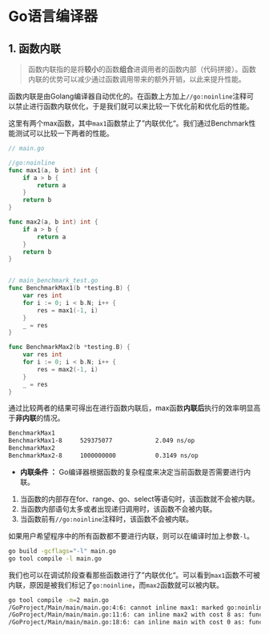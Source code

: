 # Go语言编译器

## 1. 函数内联

> 函数内联指的是将**较小**的函数**组合**进调用者的函数内部（代码拼接）。函数内联的优势可以减少通过函数调用带来的额外开销，以此来提升性能。

函数内联是由Golang编译器自动优化的。在函数上方加上`//go:noinline`注释可以禁止进行函数内联优化，于是我们就可以来比较一下优化前和优化后的性能。

这里有两个max函数，其中`max1`函数禁止了”内联优化“。我们通过Benchmark性能测试可以比较一下两者的性能。

```go
// main.go

//go:noinline
func max1(a, b int) int {
	if a > b {
		return a
	}
	return b
}

func max2(a, b int) int {
	if a > b {
		return a
	}
	return b
}


// main_benchmark_test.go
func BenchmarkMax1(b *testing.B) {
	var res int
	for i := 0; i < b.N; i++ {
		res = max1(-1, i)
	}
	_ = res
}

func BenchmarkMax2(b *testing.B) {
	var res int
	for i := 0; i < b.N; i++ {
		res = max2(-1, i)
	}
	_ = res
}
```

通过比较两者的结果可得出在进行函数内联后，max函数**内联后**执行的效率明显高于**非内联**的情况。

```bash
BenchmarkMax1
BenchmarkMax1-8   	529375077	         2.049 ns/op
BenchmarkMax2
BenchmarkMax2-8   	1000000000	         0.3149 ns/op
```

* **内联条件 ：** Go编译器根据函数的复杂程度来决定当前函数是否需要进行内联。

1. 当函数的内部存在for、range、go、select等语句时，该函数就不会被内联。
2. 当函数内部语句太多或者出现递归调用时，该函数不会被内联。
3. 当函数前有`//go:noinline`注释时，该函数不会被内联。

如果用户希望程序中的所有函数都不要进行内联，则可以在编译时加上参数`-l`。

```bash
go build -gcflags="-l" main.go
go tool compile -l main.go
```

我们也可以在调试阶段查看那些函数进行了”内联优化“。可以看到`max1`函数不可被内联，原因是被我们标记了`go:noinline`，而`max2`函数就可以被内联。

```bash
go tool compile -m=2 main.go           
/GoProject/Main/main/main.go:4:6: cannot inline max1: marked go:noinline
/GoProject/Main/main/main.go:11:6: can inline max2 with cost 8 as: func(int, int) int { if a > b { return a }; return b }
/GoProject/Main/main/main.go:18:6: can inline main with cost 0 as: func() {  }
```
